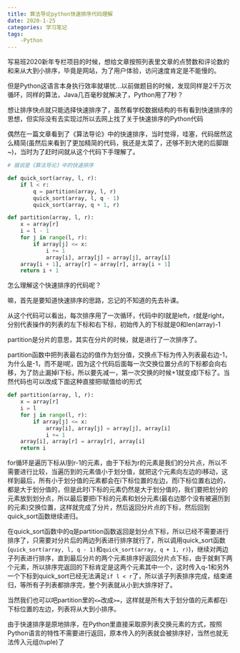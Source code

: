 ```yaml
---
title: 算法导论python快速排序代码理解
date: 2020-1-25
categories: 学习笔记
tags:
    -Python
---
```


写易班2020新年专栏项目的时候，想给文章按照列表里文章的点赞数和评论数的和来从大到小排序，毕竟是网站，为了用户体验，访问速度肯定是不能慢的。

但是Python这语言本身执行效率就堪忧...以前做题目的时候，发现同样是2千万次循环，同样的算法，Java几百毫秒就解决了，Python用了7秒？

想让排序快点就只能选择快速排序了，虽然看学校数据结构的书有看到快速排序的思想，但实际没有去实现过所以去网上找了关于快速排序的Python代码

偶然在一篇文章看到了《算法导论》中的快速排序，当时觉得，哇塞，代码居然这么精简(虽然后来看到了更加精简的代码，我还是太菜了，还够不到大佬的后脚跟~)，当时为了赶时间就从这个代码下手理解了。

```Python
# 据说是《算法导论》中的快速排序

def quick_sort(array, l, r):
    if l < r:
        q = partition(array, l, r)
        quick_sort(array, l, q - 1)
        quick_sort(array, q + 1, r)

def partition(array, l, r):
    x = array[r]
    i = l - 1
    for j in range(l, r):
        if array[j] <= x:
            i += 1
            array[i], array[j] = array[j], array[i]
    array[i + 1], array[r] = array[r], array[i + 1]
    return i + 1
```

怎么理解这个快速排序的代码呢？

嘛，首先是要知道快速排序的思路，忘记的不知道的先去补课。

从这个代码可以看出，每次排序用了一次循环，代码中的l就是left，r就是right，分别代表操作的列表的左下标和右下标，初始传入的下标就是0和len(array)-1

partition是分片的意思，其实在分片的时候，就是进行了一次排序了。

partition函数中把列表最右边的值作为划分值，交换点下标为传入列表最右边-1，为什么是-1，而不是l呢，因为这个代码后面每一次交换位置分点的下标都会向右移，为了防止漏掉l下标，所以要先减一，第一次交换的时候+1就变成l下标了。当然代码也可以改成下面这种直接把l赋值给i的形式

```Python
def partition(array, l, r):
    x = array[r]
    i = l
    for j in range(l, r):
        if array[j] <= x:
            array[i], array[j] = array[j], array[i]
            i += 1
    array[i], array[r] = array[r], array[i]
    return i
```

for循环是遍历下标从l到r-1的元素，由于下标为r的元素是我们的分片点，所以不需要进行比较，当遍历到的元素值小于划分值，就把这个元素向左边的i移动，这样到最后，所有小于划分值的元素都会在i下标位置的左边，而i下标位置右边的，都是大于划分值的，但是此时i下标的元素仍然是大于划分值的，我们要把划分的元素放到划分点，所以最后要把i下标的元素和划分元素(最右边那个没有被遍历到的元素)交换位置，这样就完成了分片，然后返回分片点的下标，然后回到quick_sort函数继续递归。

在quick_sort函数中的q是partition函数返回是划分点下标，所以已经不需要进行排序了，只需要对分片后的两边列表进行排序就行了，所以调用quick_sort函数(`quick_sort(array, l, q - 1)`和`quick_sort(array, q + 1, r)`)，继续对两边子列表进行排序，直到最后分片的两个元素排序好返回分片点下标，由于就剩下两个元素，所以排序完返回的下标肯定是这两个元素其中一个，这时传入q-1和另外一个下标到quick_sort已经无法满足`if l < r`了，所以该子列表排序完成，结束递归，等所有子列表都排序完，整个列表就从小到大排序好了。

当然我们也可以吧partition里的`<=`改成`>=`，这样就是所有大于划分值的元素都在i下标位置的左边，列表将从大到小排序。

由于快速排序是原地排序，在Python里直接采取原列表交换元素的方式，按照Python语言的特性不需要进行返回，原本传入的列表就会被排序好，当然也就无法传入元组(tuple)了
